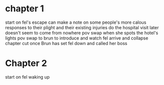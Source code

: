 #  chapter 1
start on fel's escape
can make a note on some people's more calous responses to their plight and their existing injuries do the hospital visit later doesn't seem to come from nowhere
pov swap when she spots the hotel's lights
pov swap to brun to introduce and watch fel arrive and collapse
chapter cut once Brun has set fel down and called her boss

# Chapter 2
start on fel waking up
